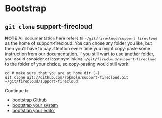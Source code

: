 # Bootstrap

## `git clone` support-firecloud

**NOTE** All documentation here refers to `~/git/firecloud/support-firecloud` as the home of support-firecloud.
You can chose any folder you like, but then you'll have to pay attention every time you might copy-paste
some instruction from our documentation. If you still want to use another folder, you could consider at least
symlinking `~/git/firecloud/support-firecloud` to the folder of your choice, so copy-pasting would still work.


```shell
cd # make sure that you are at home dir (~)
git clone git://github.com/rokmoln/support-firecloud.git ~/git/firecloud/support-firecloud
```

Continue to

* [bootstrap Github](bootstrap-github.md)
* [bootstrap your system](../bootstrap/README.md)
* [bootstrap your editor](bootstrap-your-editor.md)
